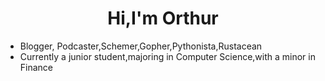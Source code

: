 

<h1 align='center'>Hi,I'm Orthur</h1>


- Blogger, Podcaster,Schemer,Gopher,Pythonista,Rustacean
- Currently a junior student,majoring in Computer Science,with a minor in Finance

